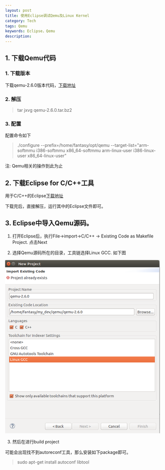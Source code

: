 ```yaml
---
layout: post
title: 使用Eclipse调试Qemu及Linux Kernel
category: Tech 
tags: Qemu
keywords: Eclipse，Qemu
description:
---
```


## 1. 下载Qemu代码

### 1. 下载版本

下载qemu-2.6.0版本代码，[下载地址](http://wiki.qemu-project.org/download/qemu-2.6.0.tar.bz2)


### 2. 解压

> tar jxvg qemu-2.6.0.tar.bz2


### 3. 配置

配置命令如下

> ./configure --prefix=/home/fantasy/opt/qemu --target-list="arm-softmmu i386-softmmu x86_64-softmmu arm-linux-user i386-linux-user x86_64-linux-user"

注: Qemu相关的操作到此为止


## 2. 下载Eclipse for C/C++工具

用于C/C++的Eclipse[下载地址](http://ftp.yz.yamagata-u.ac.jp/pub/eclipse//technology/epp/downloads/release/luna/SR2/eclipse-cpp-luna-SR2-linux-gtk-x86_64.tar.gz)

下载完后，直接解压，运行其中的Eclipse文件即可。


## 3. Eclipse中导入Qemu源码。

1. 打开Eclipse后，执行File->import->C/C++ -> Existing Code as Makefile Project. 点击Next


2. 选择Qemu源码所在的目录，工具链选择Linux GCC. 如下图

  ![eclipse_import_qemu_src](/public/img/eclipse_import_cpp_project.png)

3. 然后在进行build project

可能会出现找不到autoreconf工具，那么安装如下package即可。

> sudo apt-get install autoconf libtool

